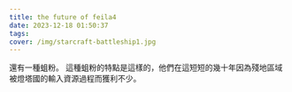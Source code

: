 ```yaml
---
title: the future of feila4
date: 2023-12-18 01:50:37
tags:
cover: /img/starcraft-battleship1.jpg
---
```


還有一種蛆粉。
這種蛆粉的特點是這樣的，他們在這短短的幾十年因為殘地區域被燈塔國的輸入資源過程而獲利不少。
